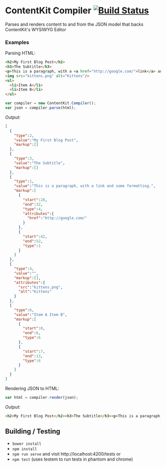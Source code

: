 # ContentKit Compiler [![Build Status](https://travis-ci.org/bustlelabs/content-kit-compiler.svg?branch=master)](https://travis-ci.org/bustlelabs/content-kit-compiler)

Parses and renders content to and from the JSON model that backs ContentKit's WYSIWYG Editor

### Examples

Parsing HTML:
```html
<h2>My First Blog Post</h2>
<h3>The Subtitle</h3>
<p>This is a paragraph, with a <a href="http://google.com/">link</a> and some <b>formatting</b>.</p>
<img src="kittens.png" alt="Kittens"/>
<ul>
  <li>Item A</li>
  <li>Item B</li>
</ul>
```

```js
var compiler = new ContentKit.Compiler();
var json = compiler.parse(html);
```

_Output:_
```json
[
  {
    "type":2,
    "value":"My First Blog Post",
    "markup":[]
  },
  {
    "type":3,
    "value":"The Subtitle",
    "markup":[]
  },
  {
    "type":1,
    "value":"This is a paragraph, with a link and some formatting.",
    "markup":[
      {
        "start":28,
        "end":32,
        "type":4,
        "attributes":{
          "href":"http://google.com/"
        }
      },
      {
        "start":42,
        "end":52,
        "type":1
      }
    ]
  },
  {
    "type":4,
    "value":"",
    "markup":[],
    "attributes":{
      "src":"kittens.png",
      "alt":"Kittens"
    }
  },
  {
    "type":6,
    "value":"Item A Item B",
    "markup":[
      {
        "start":0,
        "end":6,
        "type":6
      },
      {
        "start":7,
        "end":13,
        "type":6
      }
    ]
  }
]
```

Rendering JSON to HTML:
```js
var html = compiler.render(json);
```

_Output:_
```html
<h2>My First Blog Post</h2><h3>The Subtitle</h3><p>This is a paragraph, with a <a href="http://google.com/">link</a> and some <b>formatting</b>.</p><img src="kittens.png" alt="Kittens"/><ul><li>Item A</li> <li>Item B</li></ul>
```

## Building / Testing

 * `bower install`
 * `npm install`
 * `npm run serve` and visit http://localhost:4200/tests or
 * `npm test` (uses testem to run tests in phantom and chrome)
